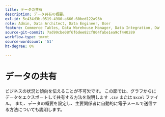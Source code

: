 ```yaml
---
title: データの共有
description: データ共有の概要。
exl-id: 5c434d3b-0519-4980-a666-60bed122a93b
role: Admin, Data Architect, Data Engineer, User
feature: Commerce Tables, Data Warehouse Manager, Data Integration, Data Import/Export
source-git-commit: 7ad99cbe08f6f6dee82cf804fabe1ea9cf440289
workflow-type: tm+mt
source-wordcount: '51'
ht-degree: 0%

---
```


# データの共有

ビジネスの状況と傾向を伝えることが不可欠です。 この節では、グラフからにデータをエクスポートして共有する方法を説明します `.csv` または `Excel` ファイル。 また、データの概要を設定し、主要関係者に自動的に電子メールで送信する方法についても説明します。
